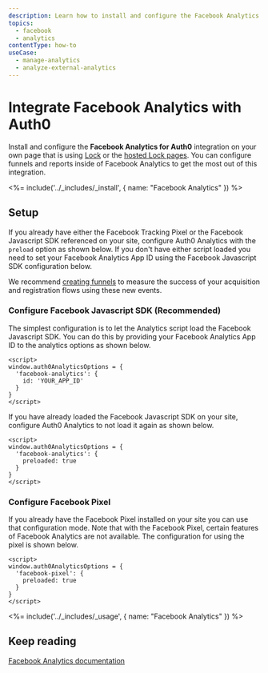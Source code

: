 ```yaml
---
description: Learn how to install and configure the Facebook Analytics for Auth0 integration.
topics:
  - facebook
  - analytics
contentType: how-to
useCase:
  - manage-analytics
  - analyze-external-analytics
---
```

# Integrate Facebook Analytics with Auth0

Install and configure the **Facebook Analytics for Auth0** integration on your own page that is using [Lock](/libraries/lock) or the [hosted Lock pages](/hosted-pages/login). You can configure funnels and reports inside of Facebook Analytics to get the most out of this integration.

<%= include('../_includes/_install', { name: "Facebook Analytics" }) %>

## Setup

If you already have either the Facebook Tracking Pixel or the Facebook Javascript SDK referenced on your site, configure Auth0 Analytics with the `preload` option as shown below. If you don't have either script loaded you need to set your Facebook Analytics App ID using the Facebook Javascript SDK configuration below.

We recommend [creating funnels](https://www.facebook.com/help/analytics/935921203105136) to measure the success of your acquisition and registration flows using these new events.

### Configure Facebook Javascript SDK (Recommended)

The simplest configuration is to let the Analytics script load the Facebook Javascript SDK. You can do this by providing your Facebook Analytics App ID to the analytics options as shown below.

```
<script>
window.auth0AnalyticsOptions = {
  'facebook-analytics': {
    id: 'YOUR_APP_ID'
  }
}
</script>
```

If you have already loaded the Facebook Javascript SDK on your site, configure Auth0 Analytics to not load it again as shown below.

```
<script>
window.auth0AnalyticsOptions = {
  'facebook-analytics': {
    preloaded: true
  }
}
</script>
```

### Configure Facebook Pixel

If you already have the Facebook Pixel installed on your site you can use that configuration mode. Note that with the Facebook Pixel, certain features of Facebook Analytics are not available. The configuration for using the pixel is shown below.

```
<script>
window.auth0AnalyticsOptions = {
  'facebook-pixel': {
    preloaded: true
  }
}
</script>
```

<%= include('../_includes/_usage', { name: "Facebook Analytics" }) %>

## Keep reading

[Facebook Analytics documentation](https://www.facebook.com/help/analytics/1710582659188030)

